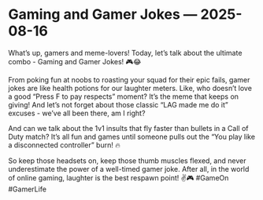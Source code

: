 # Gaming and Gamer Jokes — 2025-08-16

What’s up, gamers and meme-lovers! Today, let’s talk about the ultimate combo - Gaming and Gamer Jokes! 🎮😂

From poking fun at noobs to roasting your squad for their epic fails, gamer jokes are like health potions for our laughter meters. Like, who doesn’t love a good “Press F to pay respects” moment? It’s the meme that keeps on giving! And let’s not forget about those classic “LAG made me do it” excuses - we’ve all been there, am I right?

And can we talk about the 1v1 insults that fly faster than bullets in a Call of Duty match? It’s all fun and games until someone pulls out the “You play like a disconnected controller” burn! 🔥

So keep those headsets on, keep those thumb muscles flexed, and never underestimate the power of a well-timed gamer joke. After all, in the world of online gaming, laughter is the best respawn point! ✌️🎮 #GameOn #GamerLife